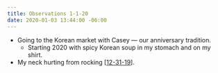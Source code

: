 ```yaml
---
title: Observations 1-1-20
date: 2020-01-03 13:44:00 -06:00
---
```


- Going to the Korean market with Casey — our anniversary tradition.
	- Starting 2020 with spicy Korean soup in my stomach and on my shirt.
- My neck hurting from rocking [[12-31-19](https://spencertweedy.com/observations/123119.html)].